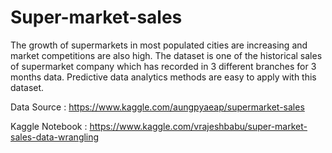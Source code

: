 # Super-market-sales

The growth of supermarkets in most populated cities are increasing and market competitions are also high. The dataset is one of the historical sales of supermarket company which has recorded in 3 different branches for 3 months data. Predictive data analytics methods are easy to apply with this dataset.

Data Source : https://www.kaggle.com/aungpyaeap/supermarket-sales

Kaggle Notebook : https://www.kaggle.com/vrajeshbabu/super-market-sales-data-wrangling
